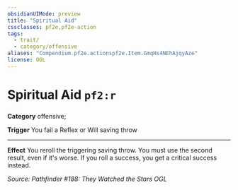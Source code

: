 ```yaml
---
obsidianUIMode: preview
title: "Spiritual Aid"
cssclasses: pf2e,pf2e-action
tags:
  - trait/
  - category/offensive
aliases: "Compendium.pf2e.actionspf2e.Item.GmqHs4NEhAjqyAze"
license: OGL
---
```

# Spiritual Aid `pf2:r`

### 

**Category** offensive; 




**Trigger** You fail a Reflex or Will saving throw

* * *

**Effect** You reroll the triggering saving throw. You must use the second result, even if it's worse. If you roll a success, you get a critical success instead.

*Source: Pathfinder #188: They Watched the Stars*
*OGL*